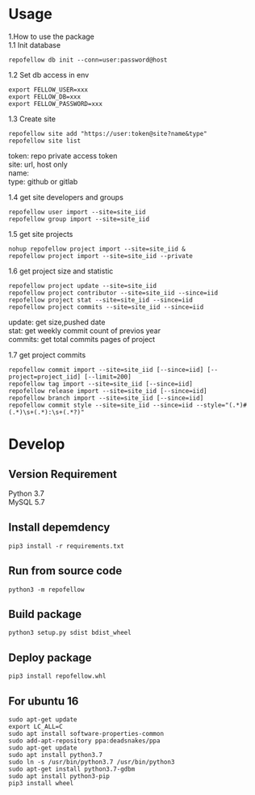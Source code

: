 # Usage  

1.How to use the package  
1.1 Init database  
```
repofellow db init --conn=user:password@host
```

1.2 Set db access in env  
```
export FELLOW_USER=xxx
export FELLOW_DB=xxx
export FELLOW_PASSWORD=xxx
```

1.3 Create site  
```
repofellow site add "https://user:token@site?name&type"
repofellow site list
```
token: repo private access token  
site: url, host only  
name:  
type: github or gitlab  

1.4 get site developers and groups
```
repofellow user import --site=site_iid
repofellow group import --site=site_iid
```

1.5 get site projects  
```
nohup repofellow project import --site=site_iid &
repofellow project import --site=site_iid --private
```

1.6 get project size and statistic  
```
repofellow project update --site=site_iid
repofellow project contributor --site=site_iid --since=iid
repofellow project stat --site=site_iid --since=iid
repofellow project commits --site=site_iid --since=iid

```
update: get size,pushed date  
stat: get weekly commit count of previos year  
commits: get total commits pages of project  

1.7 get project commits  
```
repofellow commit import --site=site_iid [--since=iid] [--project=project_iid] [--limit=200]
repofellow tag import --site=site_iid [--since=iid]
repofellow release import --site=site_iid [--since=iid]
repofellow branch import --site=site_iid [--since=iid]
repofellow commit style --site=site_iid --since=iid --style="(.*)#(.*)\s+(.*):\s+(.*?)"
```

# Develop  
## Version Requirement  
Python 3.7  
MySQL 5.7

## Install depemdency
```
pip3 install -r requirements.txt
```

## Run from source code
```
python3 -m repofellow 
```

## Build package  
```
python3 setup.py sdist bdist_wheel
```
## Deploy package  
```
pip3 install repofellow.whl
```

## For ubuntu 16  
```
sudo apt-get update
export LC_ALL=C
sudo apt install software-properties-common
sudo add-apt-repository ppa:deadsnakes/ppa
sudo apt-get update
sudo apt install python3.7
sudo ln -s /usr/bin/python3.7 /usr/bin/python3
sudo apt-get install python3.7-gdbm
sudo apt install python3-pip
pip3 install wheel

```